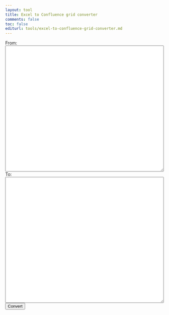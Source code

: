 ```yaml
---
layout: tool
title: Excel to Confluence grid converter
comments: false
toc: false
editurl: tools/excel-to-confluence-grid-converter.md
---
```


<div>
  <label>From:</label>
  <textarea id="from"></textarea>
</div>
<div>
  <label>To:</label>
  <textarea id="to"></textarea>
</div>
<div>
  <button id="convert">Convert</button>
</div>

<script type="text/javascript">
  function convert(input) {
    var rows = input.split('\n');
    var out = rows.map(function(row) {
      return '|' + row.replace(/\t/g, "|") + '|'
    });
    return out.join('\n');
  }

  $('#convert').click(function() {
    $('#to').val(convert($('#from').val()));
  })
</script>

<style>
  #from, #to{
    width: 100%;
    min-height: 400px;
  }
</style>
